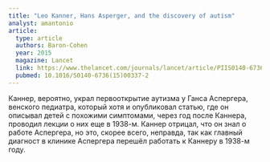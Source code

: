 ```yaml
---
title: "Leo Kanner, Hans Asperger, and the discovery of autism"
analyst: amantonio
article:
  type: article
  authors: Baron-Cohen
  year: 2015
  magazine: Lancet
  link: https://www.thelancet.com/journals/lancet/article/PIIS0140-6736(15)00337-2
  pubmed: 10.1016/S0140-6736(15)00337-2
---
```


Каннер, вероятно, украл первооткрытие аутизма у Ганса Аспергера, венского педиатра, который хотя и опубликовал статью, где он описывал детей с похожими симптомами, через год после Каннера, проводил лекции о них еще в 1938-м. Каннер отрицал, что он знал о работе Аспергера, но это, скорее всего, неправда, так как главный диагност в клинике Аспергера перешёл работать к Каннеру в 1938-м году.
